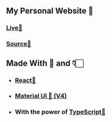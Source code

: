 ## My Personal Website 💙
### [Live🚀](https://aadilvarsh.github.io)
### [Source🧾](https://github.com/AadilVarsh/aadilvarsh.github.io)

## Made With 💙 and 👇🏻
* ### [React🔷](https://reactjs.org)
* ### [Material UI 🔶 (V4)](https://v4.mui.com)
* ### With the power of [TypeScript🔵](https://www.typescriptlang.org/)